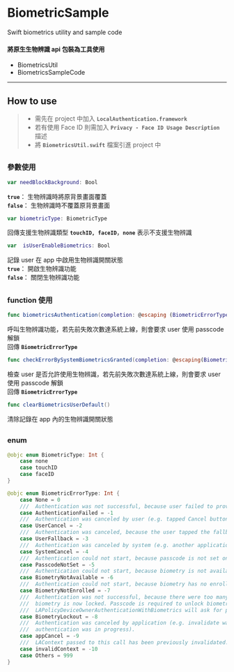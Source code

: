 # BiometricSample
Swift biometrics utility and sample code
#### 將原生生物辨識 api 包裝為工具使用
- BiometricsUtil
- BiometricsSampleCode
***
## How to use
>- 需先在 project 中加入 __`LocalAuthentication.framework`__
>- 若有使用 Face ID 則需加入 __`Privacy - Face ID Usage Description`__ 描述
>- 將 __`BiometricsUtil.swift`__ 檔案引進 project 中  
##  
### 參數使用  
```swift 
var needBlockBackground: Bool
```  
__`true`__： 生物辨識時將原背景畫面覆蓋  
__`false`__： 生物辨識時不覆蓋原背景畫面  
  
```swift
var biometricType: BiometricType
```  
回傳支援生物辨識類型 __`touchID, faceID`__，__`none`__ 表示不支援生物辨識  
  
```swift
var  isUserEnableBiometrics: Bool
```  
記錄 user 在 app 中啟用生物辨識開關狀態  
__`true`__： 開啟生物辨識功能  
__`false`__： 關閉生物辨識功能  
  
##  
### function 使用  
```swift
func biometricsAuthentication(completion: @escaping (BiometricErrorType) -> Void)
```  
呼叫生物辨識功能，若先前失敗次數達系統上線，則會要求 user 使用 passcode 解鎖  
回傳 __`BiometricErrorType`__  
  
```swift
func checkErrorBySystemBiometricsGranted(completion: @escaping(BiometricErrorType) -> Void)
```  
檢查 user 是否允許使用生物辨識，若先前失敗次數達系統上線，則會要求 user 使用 passcode 解鎖  
回傳 __`BiometricErrorType`__  

```swift
func clearBiometricsUserDefault()
```  
清除記錄在 app 內的生物辨識開關狀態  
  
##  
### enum  
```swift
@objc enum BiometricType: Int {
    case none
    case touchID
    case faceID
}
```  
```swift
@objc enum BiometricErrorType: Int {
    case None = 0
    ///  Authentication was not successful, because user failed to provide valid credentials.
    case AuthenticationFailed = -1
    ///  Authentication was canceled by user (e.g. tapped Cancel button).
    case UserCancel = -2
    ///  Authentication was canceled, because the user tapped the fallback button (Enter Password).
    case UserFallback = -3
    ///  Authentication was canceled by system (e.g. another application went to foreground).
    case SystemCancel = -4
    ///  Authentication could not start, because passcode is not set on the device.
    case PasscodeNotSet = -5
    ///  Authentication could not start, because biometry is not available on the device.
    case BiometryNotAvailable = -6
    ///  Authentication could not start, because biometry has no enrolled identities.
    case BiometryNotEnrolled = -7
    ///  Authentication was not successful, because there were too many failed biometry attempts and
    ///  biometry is now locked. Passcode is required to unlock biometry, e.g. evaluating
    ///  LAPolicyDeviceOwnerAuthenticationWithBiometrics will ask for passcode as a prerequisite.
    case BiometryLockout = -8
    ///  Authentication was canceled by application (e.g. invalidate was called while
    ///  authentication was in progress).
    case appCancel = -9
    ///  LAContext passed to this call has been previously invalidated.
    case invalidContext = -10
    case Others = 999
}
```
